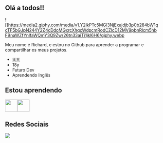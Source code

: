 ## Olá a todos!!

![]https://media2.giphy.com/media/v1.Y2lkPTc5MGI3NjExajdjb3p0b284bW1qcTF5bGJpN244Y2Z4cDdoMGxrcXhqcWdpcmRodCZlcD12MV9pbnRlcm5hbF9naWZfYnlfaWQmY3Q9Zw/26tn33aiTi1jkl6H6/giphy.webp

Meu nome é Richard, e estou no Github para aprender a programar e compartilhar os meus projetos.

- 🇧🇷
- 18y
- Futuro Dev
- Aprendendo Inglês

## Estou aprendendo

<img loading="lazy" src="https://cdn.jsdelivr.net/gh/devicons/devicon@latest/icons/javascript/javascript-original.svg" width="40" height="40"/><img src="https://cdn.jsdelivr.net/gh/devicons/devicon@latest/icons/html5/html5-original-wordmark.svg" width="40" height="40"/>

## Redes Sociais

<div>
<a href="https://www.instagram.com/pokegrandioso/" target="_blank"><img loading="lazy" src="https://img.shields.io/badge/-Instagram-%23E4405F?style=for-the-badge&logo=instagram&logoColor=white" target="_blank"></a>
</div>
